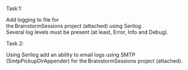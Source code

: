 Task 1:  

Add logging to file for the BrainstormSessions project (attached) using Serilog. Several log levels must be present (at least, Error, Info and Debug). 

Task 2:  

Using Serilog add an ability to email logs using SMTP (SmtpPickupDirAppender) for the BrainstormSessions project (attached). 
